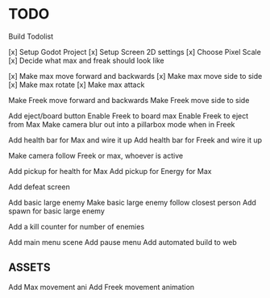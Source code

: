# TODO

Build Todolist

[x] Setup Godot Project
[x] Setup Screen 2D settings
[x] Choose Pixel Scale
[x] Decide what max and freak should look like

[x] Make max move forward and backwards
[x] Make max move side to side
[x] Make max rotate
[x] Make max attack

Make Freek move forward and backwards
Make Freek move side to side

Add eject/board button
Enable Freek to board max
Enable Freek to eject from Max
Make camera blur out into a pillarbox mode when in Freek

Add health bar for Max and wire it up
Add health bar for Freek and wire it up

Make camera follow Freek or max, whoever is active

Add pickup for health for Max
Add pickup for Energy for Max

Add defeat screen

Add basic large enemy
Make basic large enemy follow closest person
Add spawn for basic large enemy

Add a kill counter for number of enemies

Add main menu scene
Add pause menu
Add automated build to web


## ASSETS

Add Max movement ani
Add Freek movement animation